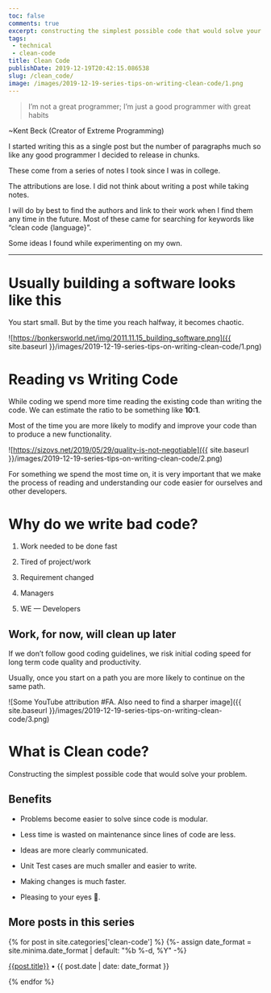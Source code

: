 ```yaml
---
toc: false
comments: true
excerpt: constructing the simplest possible code that would solve your problem resulting in an increase in productivity by producing higher quality in less time.
tags:
 - technical
 - clean-code
title: Clean Code
publishDate: 2019-12-19T20:42:15.086538
slug: /clean_code/
image: /images/2019-12-19-series-tips-on-writing-clean-code/1.png
---
```


> I’m not a great programmer; I’m just a good programmer with great habits

~Kent Beck (Creator of Extreme Programming)

I started writing this as a single post but the number of paragraphs much so like any good programmer I decided to release in chunks.

These come from a series of notes I took since I was in college.

The attributions are lose. I did not think about writing a post while taking notes.

I will do by best to find the authors and link to their work when I find them any time in the future. Most of these came for searching for keywords like “clean code {language}”.

Some ideas I found while experimenting on my own.

---

# Usually building a software looks like this

You start small. But by the time you reach halfway, it becomes chaotic.

![https://bonkersworld.net/img/2011.11.15_building_software.png]({{ site.baseurl }}/images/2019-12-19-series-tips-on-writing-clean-code/1.png)

# Reading vs Writing Code

While coding we spend more time reading the existing code than writing the code. We can estimate the ratio to be something like **10:1**.

Most of the time you are more likely to modify and improve your code than to produce a new functionality.

![https://sizovs.net/2019/05/29/quality-is-not-negotiable]({{ site.baseurl }}/images/2019-12-19-series-tips-on-writing-clean-code/2.png)

For something we spend the most time on, it is very important that we make the process of reading and understanding our code easier for ourselves and other developers.

# Why do we write bad code?

1. Work needed to be done fast

1. Tired of project/work

1. Requirement changed

1. Managers

1. WE — Developers

## Work, for now, will clean up later

If we don’t follow good coding guidelines, we risk initial coding speed for long term code quality and productivity.

Usually, once you start on a path you are more likely to continue on the same path.

![Some YouTube attribution #FA. Also need to find a sharper image]({{ site.baseurl }}/images/2019-12-19-series-tips-on-writing-clean-code/3.png)

# What is Clean code?

Constructing the simplest possible code that would solve your problem.

## Benefits

- Problems become easier to solve since code is modular.

- Less time is wasted on maintenance since lines of code are less.

- Ideas are more clearly communicated.

- Unit Test cases are much smaller and easier to write.

- Making changes is much faster.

- Pleasing to your eyes 👀.

## More posts in this series

{% for post in site.categories['clean-code'] %}
      {%- assign date_format = site.minima.date_format | default: "%b %-d, %Y" -%}
<article class="archive-item">
    <p class="post-meta post-meta-title"><a class="page-meta" href="{{ site.baseurl }}{{ post.url }}">{{post.title}}</a>  • {{ post.date | date: date_format }}</p>
</article>
{% endfor %}
